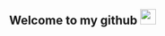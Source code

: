 <h2 align="center">
  Welcome to my github
  <img src="https://media.giphy.com/media/v1.Y2lkPTc5MGI3NjExZWYwM2I1MTU0ZDdlNmFmNzEwZjNjNzA1MTUwYjlhYjUyNDRiZmMxZiZjdD1n/kcX1Qb8SkjY/giphy.gif" width="28">
</h2>
